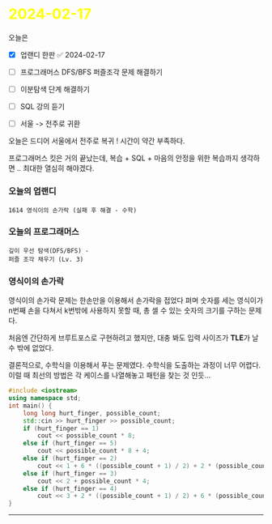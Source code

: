 # <span style="color:yellow">2024-02-17</span>

오늘은
- [x] 업랜디 한판 ✅ 2024-02-17
- [ ] 프로그래머스 DFS/BFS 퍼즐조각 문제 해결하기
- [ ] 이분탐색 단계 해결하기
- [ ]  SQL 강의 듣기
- [ ]  서울 -> 전주로 귀환


오늘은 드디어 서울에서 전주로 복귀 !
시간이 약간 부족하다.

프로그래머스 킷은 거의 끝났는데, 복습 + SQL + 마음의 안정을 위한 복습까지 생각하면 .. 최대한 열심히 해야겠다.



### 오늘의 업랜디
```
1614 영식이의 손가락 (실패 후 해결 - 수학)
```


### 오늘의 프로그래머스
```
깊이 우선 탐색(DFS/BFS) - 
퍼즐 조각 채우기 (Lv. 3)
```


### 영식이의 손가락
영식이의 손가락 문제는 한손만을 이용해서 손가락을 접었다 펴며 숫자를 세는 영식이가 n번째 손을 다쳐서 k번밖에 사용하지 못할 때, 총 셀 수 있는 숫자의 크기를 구하는 문제다.

처음엔 간단하게 브루트포스로 구현하려고 했지만, 대충 봐도 입력 사이즈가 **TLE**가 날 수 밖에 없었다.

결론적으로, 수학식을 이용해서 푸는 문제였다. 수학식을 도출하는 과정이 너무 어렵다. 이럴 때 최선의 방법은 각 케이스를 나열해놓고 패턴을 찾는 것 인듯...

```cpp
#include <iostream>
using namespace std;
int main() {
    long long hurt_finger, possible_count;
    std::cin >> hurt_finger >> possible_count;
    if (hurt_finger == 1)
        cout << possible_count * 8;
    else if (hurt_finger == 5)
        cout << possible_count * 8 + 4;
    else if (hurt_finger == 2)
        cout << 1 + 6 * ((possible_count + 1) / 2) + 2 * (possible_count / 2);
    else if (hurt_finger == 3)
        cout << 2 + possible_count * 4;
    else if (hurt_finger == 4)
        cout << 3 + 2 * ((possible_count + 1) / 2) + 6 * (possible_count / 2);
}
```



- - -

